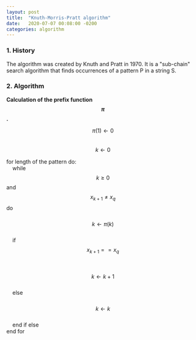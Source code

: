 ```yaml
---
layout: post
title:  "Knuth-Morris-Pratt algorithm"
date:   2020-07-07 00:08:00 -0200
categories: algorithm
---
```


### 1. History

The algorithm was created by Knuth and Pratt in 1970. It is a "sub-chain" search algorithm that finds occurrences of a pattern P in a string S.  

### 2. Algorithm

**Calculation of the prefix function $$\pi$$.**

$$\pi (1) \leftarrow 0$$  
$$k \leftarrow 0$$  

for length of the pattern do:  
&nbsp;&nbsp;&nbsp;&nbsp;while $$k \geq 0$$ and $$x_{k+1} \ne x_q$$ do  
&nbsp;&nbsp;&nbsp;&nbsp;&nbsp;&nbsp;&nbsp;&nbsp;$$k \leftarrow \pi (k)$$  
&nbsp;&nbsp;&nbsp;&nbsp;if $$x_{k+1} == x_q$$  
&nbsp;&nbsp;&nbsp;&nbsp;&nbsp;&nbsp;&nbsp;&nbsp;$$k \leftarrow k + 1$$  
&nbsp;&nbsp;&nbsp;&nbsp;else  
&nbsp;&nbsp;&nbsp;&nbsp;&nbsp;&nbsp;&nbsp;&nbsp;$$k \leftarrow k$$  
&nbsp;&nbsp;&nbsp;&nbsp;end if else  
end for  
